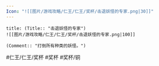 ```yaml
---
Icon: "![[图片/游戏攻略/仁王/仁王/奖杯/击退妖怪的专家.png|30]]"
---
```

```ad-common-bronze-trophy
title: (Title:: "击退妖怪的专家")
![[图片/游戏攻略/仁王/仁王/奖杯/击退妖怪的专家.png|100]]

(Comment:: "打倒所有种类的妖怪。")
```

#仁王/仁王/奖杯 #奖杯 #奖杯/铜
